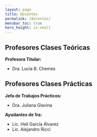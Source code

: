 ```yaml
---
layout: page
title: Docentes
permalink: /docentes/
menubar_toc: true
hero_height: is-small
---
```



## Profesores Clases Teóricas

**Profesora Titular:** 
* Dra. Lucía B. Chemes

## Profesores Clases Prácticas

**Jefa de Trabajos Prácticos:** 
* Dra. Juliana Glavina

**Ayudantes de 1ra:**
* Lic. Heli García Álvarez
* Lic. Alejandro Ricci
